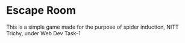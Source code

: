 # Escape Room

This is a simple game made for the purpose of spider induction, NITT Trichy, under Web Dev Task-1
